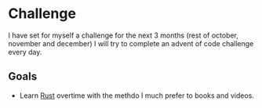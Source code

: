 # Challenge

I have set for myself a challenge for the next 3 months (rest of october, november and december) I will try to complete an advent of code challenge every day.

## Goals

 - Learn [Rust](https://www.rust-lang.org/) overtime with the methdo I much prefer to books and videos.

